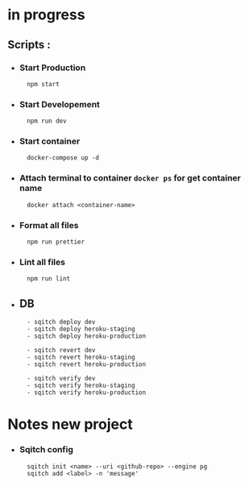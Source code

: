 # in progress
## Scripts :
- ### Start Production
        npm start
- ### Start Developement
        npm run dev
- ### Start container
        docker-compose up -d
- ### Attach terminal to container ```docker ps``` for get container name
        docker attach <container-name> 
- ### Format all files
        npm run prettier
- ### Lint all files
        npm run lint
- ## DB
        - sqitch deploy dev
        - sqitch deploy heroku-staging
        - sqitch deploy heroku-production

        - sqitch revert dev
        - sqitch revert heroku-staging
        - sqitch revert heroku-production

        - sqitch verify dev
        - sqitch verify heroku-staging
        - sqitch verify heroku-production
        

# Notes new project
- ### Sqitch config
        sqitch init <name> --uri <github-repo> --engine pg
        sqitch add <label> -n 'message'